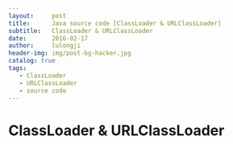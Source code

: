 ```yaml
---
layout:     post
title:      Java source code [ClassLoader & URLClassLoader]
subtitle:   ClassLoader & URLClassLoader
date:       2016-02-17
author:     lulongji
header-img: img/post-bg-hacker.jpg
catalog: true
tags:
   - ClassLoader 
   - URLClassLoader
   - source code
---
```


# ClassLoader & URLClassLoader